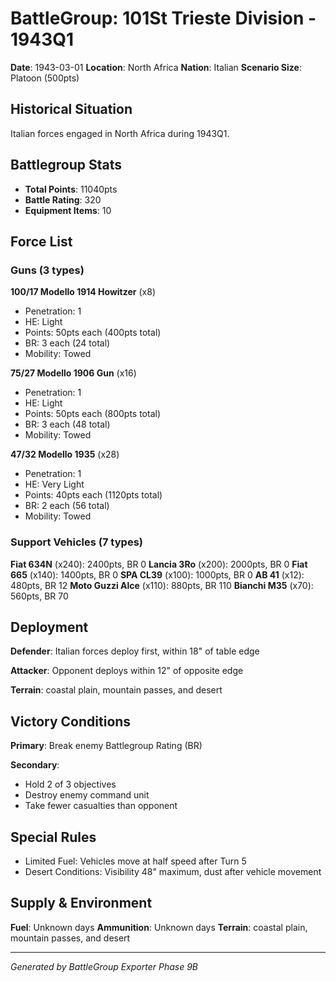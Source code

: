 # BattleGroup: 101St Trieste Division - 1943Q1

**Date**: 1943-03-01
**Location**: North Africa
**Nation**: Italian
**Scenario Size**: Platoon (500pts)

## Historical Situation

Italian forces engaged in North Africa during 1943Q1.

## Battlegroup Stats

- **Total Points**: 11040pts
- **Battle Rating**: 320
- **Equipment Items**: 10

## Force List

### Guns (3 types)

**100/17 Modello 1914 Howitzer** (x8)
- Penetration: 1
- HE: Light
- Points: 50pts each (400pts total)
- BR: 3 each (24 total)
- Mobility: Towed

**75/27 Modello 1906 Gun** (x16)
- Penetration: 1
- HE: Light
- Points: 50pts each (800pts total)
- BR: 3 each (48 total)
- Mobility: Towed

**47/32 Modello 1935** (x28)
- Penetration: 1
- HE: Very Light
- Points: 40pts each (1120pts total)
- BR: 2 each (56 total)
- Mobility: Towed

### Support Vehicles (7 types)

**Fiat 634N** (x240): 2400pts, BR 0
**Lancia 3Ro** (x200): 2000pts, BR 0
**Fiat 665** (x140): 1400pts, BR 0
**SPA CL39** (x100): 1000pts, BR 0
**AB 41** (x12): 480pts, BR 12
**Moto Guzzi Alce** (x110): 880pts, BR 110
**Bianchi M35** (x70): 560pts, BR 70

## Deployment

**Defender**: Italian forces deploy first, within 18" of table edge

**Attacker**: Opponent deploys within 12" of opposite edge

**Terrain**: coastal plain, mountain passes, and desert

## Victory Conditions

**Primary**: Break enemy Battlegroup Rating (BR)

**Secondary**:
- Hold 2 of 3 objectives
- Destroy enemy command unit
- Take fewer casualties than opponent

## Special Rules

- Limited Fuel: Vehicles move at half speed after Turn 5
- Desert Conditions: Visibility 48" maximum, dust after vehicle movement

## Supply & Environment

**Fuel**: Unknown days
**Ammunition**: Unknown days
**Terrain**: coastal plain, mountain passes, and desert

---

*Generated by BattleGroup Exporter Phase 9B*
